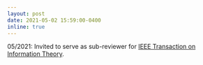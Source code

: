 ```yaml
---
layout: post
date: 2021-05-02 15:59:00-0400
inline: true
---
```



05/2021: Invited to serve as sub-reviewer for [IEEE Transaction on Information Theory](https://www.itsoc.org/it-trans).


